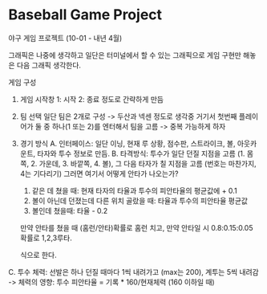 # Baseball Game Project

야구 게임 프로젝트 (10-01 - 내년 4월)

그래픽은 나중에 생각하고 일단은 터미널에서 할 수 있는 그래픽으로 게임 구현만 해놓은 다음 그래픽 생각한다.

게임 구성

1) 게임 시작창
1: 시작 2: 종료 정도로 간략하게 만듬

2) 팀 선택 
일단 팀은 2개로 구성 -> 두산과 넥센 정도로 생각중
거기서 첫번째 플레이어가 둘 중 하나(1 또는 2)를 엔터해서 팀을 고름
-> 중복 가능하게 하자

3) 경기 방식
 A. 인터페이스: 일단 이닝, 현재 루 상황, 점수판, 스트라이크, 볼, 아웃카운트, 타자와 투수 정보로 만듬.
 B. 타격방식: 투수가 일단 던질 지점을 고름 (1. 몸쪽, 2. 가운데, 3. 바깥쪽, 4. 볼), 그 다음 타자가 칠 지점을 고름 (번호는 마찬가지, 4는 기다리기)
 그러면 여기서 어떻게 안타가 나오는가?
   1. 같은 데 쳤을 때: 현재 타자의 타율과 투수의 피안타율의 평균값에 + 0.1
   2. 볼이 아닌데 던졌는데 다른 위치 골랐을 때: 타율과 투수의 피안타율 평균값
   3. 볼인데 쳤을때: 타율 - 0.2
   
   만약 안타를 쳤을 때 (홈런/안타)확률로 홈런 치고, 만약 안타일 시 0.8:0.15:0.05 확률로 1,2,3루타.
   
   식으로 한다.
   
 C. 투수 체력: 선발은 하나 던질 때마다 1씩 내려가고 (max는 200), 계투는 5씩 내려감 -> 체력의 영향: 투수 피안타율 = 기록 * 160/현재체력 (160 이하일 때)
 
 
 
